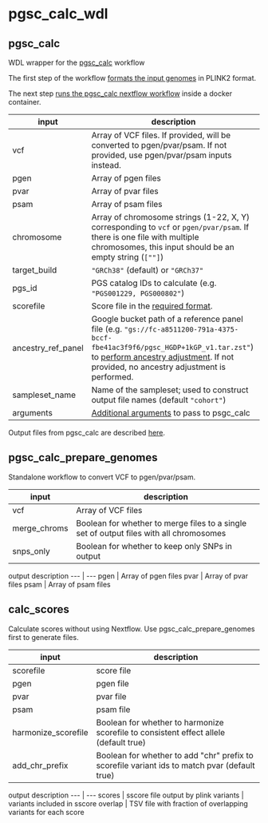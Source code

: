 # pgsc_calc_wdl

## pgsc_calc

WDL wrapper for the [pgsc_calc](https://pgsc-calc.readthedocs.io/en/latest/) workflow

The first step of the workflow [formats the input genomes](https://pgsc-calc.readthedocs.io/en/latest/how-to/prepare.html) in PLINK2 format.

The next step [runs the pgsc_calc nextflow workflow](https://pgsc-calc.readthedocs.io/en/latest/getting-started.html) inside a docker container. 

input | description
--- | ---
vcf | Array of VCF files. If provided, will be converted to pgen/pvar/psam. If not provided, use pgen/pvar/psam inputs instead.
pgen | Array of pgen files
pvar | Array of pvar files
psam | Array of psam files
chromosome | Array of chromosome strings (1-22, X, Y) corresponding to `vcf` or `pgen/pvar/psam`. If there is one file with multiple chromosomes, this input should be an empty string (`[""]`)
target_build | `"GRCh38"` (default) or `"GRCh37"`
pgs_id | PGS catalog IDs to calculate (e.g. `"PGS001229, PGS000802"`)
scorefile | Score file in the [required format](https://pgsc-calc.readthedocs.io/en/latest/how-to/calculate_custom.html).
ancestry_ref_panel | Google bucket path of a reference panel file (e.g. `"gs://fc-a8511200-791a-4375-bccf-fbe41ac3f9f6/pgsc_HGDP+1kGP_v1.tar.zst"`) to [perform ancestry adjustment](https://pgsc-calc.readthedocs.io/en/latest/explanation/geneticancestry.html). If not provided, no ancestry adjustment is performed.
sampleset_name | Name of the sampleset; used to construct output file names (default `"cohort"`)
arguments | [Additional arguments](https://pgsc-calc.readthedocs.io/en/latest/reference/params.html#param-ref) to pass to psgc_calc

Output files from pgsc_calc are described [here](https://pgsc-calc.readthedocs.io/en/latest/explanation/output.html#interpret).


## pgsc_calc_prepare_genomes

Standalone workflow to convert VCF to pgen/pvar/psam.

input | description
--- | ---
vcf | Array of VCF files
merge_chroms | Boolean for whether to merge files to a single set of output files with all chromosomes
snps_only | Boolean for whether to keep only SNPs in output

output description
--- | ---
pgen | Array of pgen files
pvar | Array of pvar files
psam | Array of psam files


## calc_scores

Calculate scores without using Nextflow. Use pgsc_calc_prepare_genomes first to generate files.

input | description
--- | ---
scorefile | score file
pgen | pgen file
pvar | pvar file
psam | psam file
harmonize_scorefile | Boolean for whether to harmonize scorefile to consistent effect allele (default true)
add_chr_prefix | Boolean for whether to add "chr" prefix to scorefile variant ids to match pvar (default true)

output description
--- | ---
scores | sscore file output by plink
variants | variants included in sscore
overlap | TSV file with fraction of overlapping variants for each score
